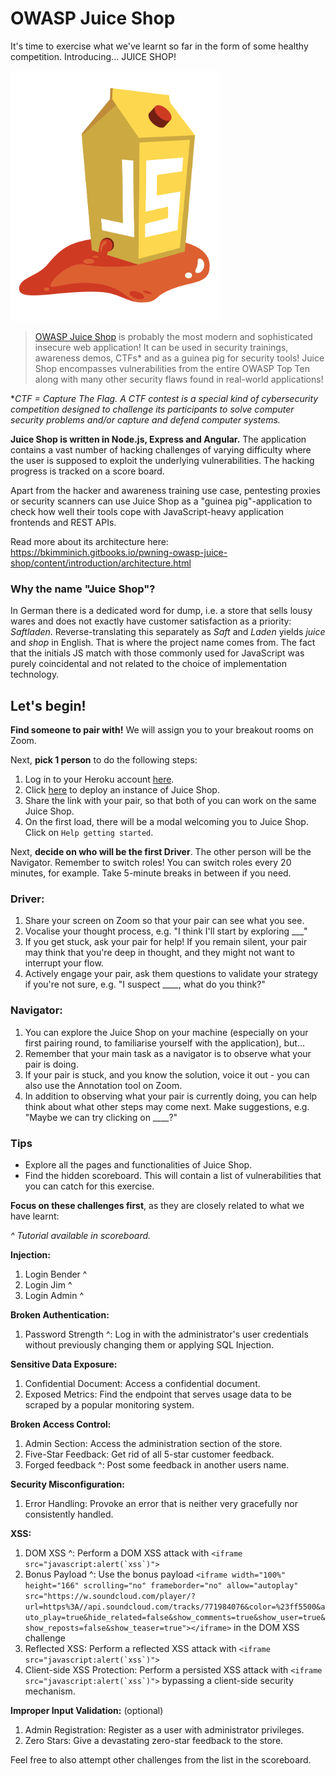 # OWASP Juice Shop

It's time to exercise what we've learnt so far in the form of some healthy competition. Introducing... JUICE SHOP!

<img src="../security/_media/juice_shop.png" height="400" />

> [OWASP Juice Shop](https://owasp.org/www-project-juice-shop/) is probably the most modern and sophisticated insecure web application! It can be used in security trainings, awareness demos, CTFs* and as a guinea pig for security tools! Juice Shop encompasses vulnerabilities from the entire OWASP Top Ten along with many other security flaws found in real-world applications!

**CTF = Capture The Flag. A CTF contest is a special kind of cybersecurity competition designed to challenge its participants to solve computer security problems and/or capture and defend computer systems.* 

**Juice Shop is written in Node.js, Express and Angular.** The application contains a vast number of hacking challenges of varying difficulty where the user is supposed to exploit the underlying vulnerabilities. The hacking progress is tracked on a score board.

Apart from the hacker and awareness training use case, pentesting proxies or security scanners can use Juice Shop as a "guinea pig"-application to check how well their tools cope with JavaScript-heavy application frontends and REST APIs.

Read more about its architecture here: https://bkimminich.gitbooks.io/pwning-owasp-juice-shop/content/introduction/architecture.html

### Why the name "Juice Shop"?

In German there is a dedicated word for dump, i.e. a store that sells lousy wares and does not exactly have customer satisfaction as a priority: *Saftladen*. Reverse-translating this separately as *Saft* and *Laden* yields *juice* and *shop* in English. That is where the project name comes from. The fact that the initials JS match with those commonly used for JavaScript was purely coincidental and not related to the choice of implementation technology.

## Let's begin!

**Find someone to pair with!** We will assign you to your breakout rooms on Zoom.

Next, **pick 1 person** to do the following steps:

1. Log in to your Heroku account [here](https://www.heroku.com/).
1. Click [here](https://heroku.com/deploy) to deploy an instance of Juice Shop.
1. Share the link with your pair, so that both of you can work on the same Juice Shop.
1. On the first load, there will be a modal welcoming you to Juice Shop. Click on `Help getting started`.

Next, **decide on who will be the first Driver**. The other person will be the Navigator. Remember to switch roles! You can switch roles every 20 minutes, for example. Take 5-minute breaks in between if you need.

### Driver:
1. Share your screen on Zoom so that your pair can see what you see.
1. Vocalise your thought process, e.g. "I think I'll start by exploring ___"
1. If you get stuck, ask your pair for help! If you remain silent, your pair may think that you're deep in thought, and they might not want to interrupt your flow.
1. Actively engage your pair, ask them questions to validate your strategy if you're not sure, e.g. "I suspect ____, what do you think?"

###  Navigator:
1. You can explore the Juice Shop on your machine (especially on your first pairing round, to familiarise yourself with the application), but...
1. Remember that your main task as a navigator is to observe what your pair is doing.
1. If your pair is stuck, and you know the solution, voice it out - you can also use the Annotation tool on Zoom.
1. In addition to observing what your pair is currently doing, you can help think about what other steps may come next. Make suggestions, e.g. "Maybe we can try clicking on ____?"

### Tips

- Explore all the pages and functionalities of Juice Shop.
- Find the hidden scoreboard. This will contain a list of vulnerabilities that you can catch for this exercise.

**Focus on these challenges first**, as they are closely related to what we have learnt:

*^ Tutorial available in scoreboard.*

**Injection:**
1. Login Bender ^
2. Login Jim ^
3. Login Admin ^

**Broken Authentication:**	
1. Password Strength ^: Log in with the administrator's user credentials without previously changing them or applying SQL Injection.

**Sensitive Data Exposure:**
1. Confidential Document: Access a confidential document.
2. Exposed Metrics: Find the endpoint that serves usage data to be scraped by a popular monitoring system.

**Broken Access Control:**
1. Admin Section: Access the administration section of the store.
2. Five-Star Feedback: Get rid of all 5-star customer feedback.
3. Forged feedback ^: Post some feedback in another users name.

**Security Misconfiguration:**
1. Error Handling: Provoke an error that is neither very gracefully nor consistently handled.

**XSS:**
1. DOM XSS ^: Perform a DOM XSS attack with ```<iframe src="javascript:alert(`xss`)">```
1. Bonus Payload ^: Use the bonus payload ```<iframe width="100%" height="166" scrolling="no" frameborder="no" allow="autoplay" src="https://w.soundcloud.com/player/?url=https%3A//api.soundcloud.com/tracks/771984076&color=%23ff5500&auto_play=true&hide_related=false&show_comments=true&show_user=true&show_reposts=false&show_teaser=true"></iframe>``` in the DOM XSS challenge
1. Reflected XSS: Perform a reflected XSS attack with ```<iframe src="javascript:alert(`xss`)">```
1. Client-side XSS Protection: Perform a persisted XSS attack with ```<iframe src="javascript:alert(`xss`)">``` bypassing a client-side security mechanism.

**Improper Input Validation:** (optional)
1. Admin Registration: Register as a user with administrator privileges.
2. Zero Stars: Give a devastating zero-star feedback to the store.

Feel free to also attempt other challenges from the list in the scoreboard.
